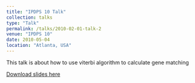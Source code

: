 ```yaml
---
title: "IPDPS 10 Talk"
collection: talks
type: "Talk"
permalink: /talks/2010-02-01-talk-2
venue: "IPDPS 10"
date: 2010-05-04
location: "Atlanta, USA"
---
```


This talk is about how to use viterbi algorithm to calculate gene matching 

[Download slides here](http://academicpages.github.io/files/ipdps2010_HiComb_Presentation.ppt)
